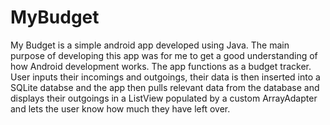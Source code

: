# MyBudget
My Budget is a simple android app developed using Java. The main purpose of developing this app was for me to get a good understanding of how Android development works. The app functions as a budget tracker. User inputs their incomings and outgoings, their data is then inserted into a SQLite databse and the app then pulls relevant data from the database and displays their outgoings in a ListView populated by a custom ArrayAdapter and lets the user know how much they have left over.
